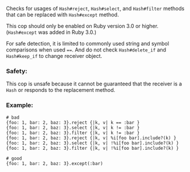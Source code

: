 Checks for usages of `Hash#reject`, `Hash#select`, and `Hash#filter` methods
that can be replaced with `Hash#except` method.

This cop should only be enabled on Ruby version 3.0 or higher.
(`Hash#except` was added in Ruby 3.0.)

For safe detection, it is limited to commonly used string and symbol comparisons
when used `==`.
And do not check `Hash#delete_if` and `Hash#keep_if` to change receiver object.

### Safety:

This cop is unsafe because it cannot be guaranteed that the receiver
is a `Hash` or responds to the replacement method.

### Example:

    # bad
    {foo: 1, bar: 2, baz: 3}.reject {|k, v| k == :bar }
    {foo: 1, bar: 2, baz: 3}.select {|k, v| k != :bar }
    {foo: 1, bar: 2, baz: 3}.filter {|k, v| k != :bar }
    {foo: 1, bar: 2, baz: 3}.reject {|k, v| %i[foo bar].include?(k) }
    {foo: 1, bar: 2, baz: 3}.select {|k, v| !%i[foo bar].include?(k) }
    {foo: 1, bar: 2, baz: 3}.filter {|k, v| !%i[foo bar].include?(k) }

    # good
    {foo: 1, bar: 2, baz: 3}.except(:bar)
